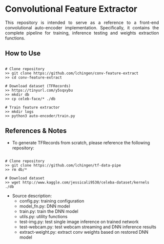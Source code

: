 # Convolutional Feature Extractor

<p align='justify'>
This repository is intended to serve as a reference to a front-end convolutional
auto-encoder implementation. Specifically, it contains the complete pipeline for
training, inference testing and weights extraction functions.
</p>


## How to Use

```console

# Clone repository
>> git clone https://github.com/lchingen/conv-feature-extract
>> cd conv-feature-extract

# Download dataset (TFRecords)
>> https://tinyurl.com/y5sqxybu
>> mkdir db
>> cp celeb-face/* ./db

# Train feature extractor
>> mkdir logs
>> python3 auto-encoder/train.py

```

## References & Notes

* To generate TFRecords from scratch, please reference the following repository:

```console    

# Clone repository
>> git clone https://github.com/lchingen/tf-data-pipe
>> rm db/*

# Download dataset
>> wget http://www.kaggle.com/jessicali9530/celeba-dataset/kernels ./db

```

* Source description:
    - config.py: training configuration
    - model_fn.py: DNN model
    - train.py: train the DNN model
    - utils.py: utility functions
    - test-img.py: test single image inference on trained network
    - test-webcam.py: test webcam streaming and DNN inference results
    - extract-weight.py: extract conv weights based on restored DNN model
